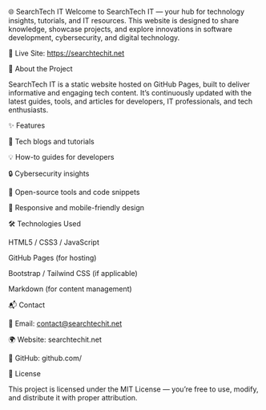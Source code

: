 🌐 SearchTech IT
Welcome to SearchTech IT — your hub for technology insights, tutorials, and IT resources.
This website is designed to share knowledge, showcase projects, and explore innovations in software development, cybersecurity, and digital technology.

🔗 Live Site: https://searchtechit.net

🚀 About the Project

SearchTech IT is a static website hosted on GitHub Pages, built to deliver informative and engaging tech content.
It’s continuously updated with the latest guides, tools, and articles for developers, IT professionals, and tech enthusiasts.

✨ Features

📰 Tech blogs and tutorials

💡 How-to guides for developers

🔒 Cybersecurity insights

🧰 Open-source tools and code snippets

📱 Responsive and mobile-friendly design

🛠️ Technologies Used

HTML5 / CSS3 / JavaScript

GitHub Pages (for hosting)

Bootstrap / Tailwind CSS (if applicable)

Markdown (for content management)

📬 Contact

📧 Email: contact@searchtechit.net

🌍 Website: searchtechit.net

🐙 GitHub: github.com/<your-username>

📜 License

This project is licensed under the MIT License — you’re free to use, modify, and distribute it with proper attribution.
